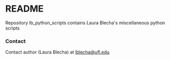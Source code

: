 # README #

Repository lb_python_scripts contains Laura Blecha's miscellaneous python scripts 

### Contact ###

Contact author (Laura Blecha) at lblecha@ufl.edu